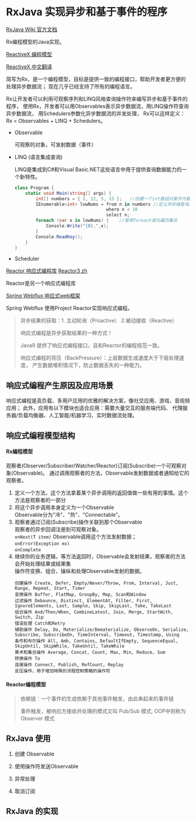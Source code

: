 # RxJava 实现异步和基于事件的程序

[RxJava Wiki 官方文档](https://github.com/ReactiveX/RxJava/wiki)

Rx编程模型的Java实现。

[ReactiveX 编程模型](http://reactivex.io/tutorials.html)

[ReactiveX 中文翻译](https://mcxiaoke.gitbooks.io/rxdocs/content/)

简写为Rx，是一个编程模型，目标是提供一致的编程接口，帮助开发者更方便的处理异步数据流；
现在几乎已经支持了所有的编程语言。

Rx让开发者可以利用可观察序列和LINQ风格查询操作符来编写异步和基于事件的程序，
使用Rx，开发者可以用Observables表示异步数据流，用LINQ操作符查询异步数据流， 用Schedulers参数化异步数据流的并发处理，
Rx可以这样定义：Rx = Observables + LINQ + Schedulers。
    
+ Observable

    可观察的对象，可发射数据（事件）  

+ LINQ (语言集成查询)

    LINQ是集成到C#和Visual Basic.NET这些语言中用于提供查询数据能力的一个新特性。

    ```C#
    class Program {
        static void Main(string[] args) {
            int[] numbers = { 2, 12, 5, 15 };   //创建一个int数组对象作为数据源。等价于：int[] numbers = new int[] { 2, 12, 5, 15 };
            IEnumerable<int> lowNums = from n in numbers //定义并存储查询。
                                       where n < 10
                                       select n;
            foreach (var x in lowNums) {    //使用foreach语句遍历集合
                Console.Write("{0},",x);
            }
            Console.ReadKey();
        }
    }
    ```
+ Scheduler

[Reactor 响应式编程库](https://projectreactor.io/docs/core/release/reference/)
[Reactor3 zh](http://htmlpreview.github.io/?https://github.com/get-set/reactor-core/blob/master-zh/src/docs/index.html)

Reactor是另一个响应式编程库

[Spring  Webflux 响应式web框架]()

Spring Webflux 使用Project Reactor实现响应式编程。

> 异步结果的获取：1. 主动轮询（Proactive） 2.被动接收（Reactive）
>
> 响应式编程是异步获取结果的一种方式！ 
>
> Java9 提供了响应式编程接口，且和Reactor的编程规范一致。
>
> 响应式编程的背压（BackPressure）：上层数据生成速度大于下层处理速度，
产生数据堆积情况下，防止数据丢失的一种能力。

## 响应式编程产生原因及应用场景

响应式编程是高负载、多用户应用的优雅的解决方案，像社交应用、游戏、音视频应用；
此外，应用有以下模块也适合应用：需要大量交互的服务端代码、
代理服务器/负载均衡器、人工智能/机器学习、实时数据流处理。

## 响应式编程模型结构

#### Rx编程模型

观察者(Observer/Subscriber/Watcher/Reactor)订阅(Subscribe)一个可观察对象(Observable)。
通过调用观察者的方法，Observable发射数据或者通知给它的观察者。

1. 定义一个方法，这个方法拿着某个异步调用的返回值做一些有用的事情。这个方法是观察者的一部分  
2. 将这个异步调用本身定义为一个Observable  
    Observable分为"冷"、"热"、"Connectable"。  
3. 观察者通过订阅(Subscribe)操作关联到那个Observable  
    观察者的异步回调注册到可观察对象。  
    `onNext(T item)` Observable调用这个方法发射数据；  
    `onError(Exception ex)`   
    `onComplete`  
4. 继续你的业务逻辑，等方法返回时，Observable会发射结果，观察者的方法会开始处理结果或结果集  
    操作符变换、组合、操纵和处理Observable发射的数据。  
    ```
    创建操作 Create, Defer, Empty/Never/Throw, From, Interval, Just, Range, Repeat, Start, Timer
    变换操作 Buffer, FlatMap, GroupBy, Map, Scan和Window
    过滤操作 Debounce, Distinct, ElementAt, Filter, First, IgnoreElements, Last, Sample, Skip, SkipLast, Take, TakeLast
    组合操作 And/Then/When, CombineLatest, Join, Merge, StartWith, Switch, Zip
    错误处理 Catch和Retry
    辅助操作 Delay, Do, Materialize/Dematerialize, ObserveOn, Serialize, Subscribe, SubscribeOn, TimeInterval, Timeout, Timestamp, Using
    条件和布尔操作 All, Amb, Contains, DefaultIfEmpty, SequenceEqual, SkipUntil, SkipWhile, TakeUntil, TakeWhile
    算术和集合操作 Average, Concat, Count, Max, Min, Reduce, Sum
    转换操作 To
    连接操作 Connect, Publish, RefCount, Replay
    反压操作，用于增加特殊的流程控制策略的操作符
    ```

#### Reactor编程模型
    
> 依赖链：一个事件的生成依赖于其他事件触发，由此串起来的事件链
>
> 事件触发，被响应方接收并处理的模式又叫 Pub/Sub 模式, OOP中则称为 Observer 模式

## RxJava 使用

1. 创建 Observable 

2. 使用操作符发送Observable

3. 异常处理

4. 取消订阅

## RxJava 的实现

